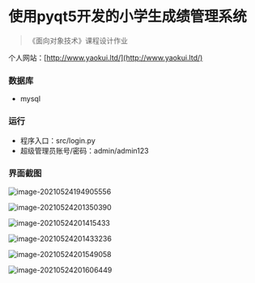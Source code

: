 # 使用pyqt5开发的小学生成绩管理系统



> 《面向对象技术》课程设计作业

个人网站：[http://www.yaokui.ltd/](http://www.yaokui.ltd/)

### 数据库

- mysql

  

### 运行

- 程序入口：src/login.py
- 超级管理员账号/密码：admin/admin123



### 界面截图

![image-20210524194905556](E:\win10_software\pycharm\工作空间\grade_statistics\img\image-20210524194905556.png)

![image-20210524201350390](E:\win10_software\pycharm\工作空间\grade_statistics\img\image-20210524201350390.png)

![image-20210524201415433](E:\win10_software\pycharm\工作空间\grade_statistics\img\image-20210524201415433.png)

![image-20210524201433236](E:\win10_software\pycharm\工作空间\grade_statistics\img\image-20210524201433236.png)

![image-20210524201549058](E:\win10_software\pycharm\工作空间\grade_statistics\img\image-20210524201549058.png)

![image-20210524201606449](E:\win10_software\pycharm\工作空间\grade_statistics\img\image-20210524201606449.png)[](http://www.yaokui.ltd/)